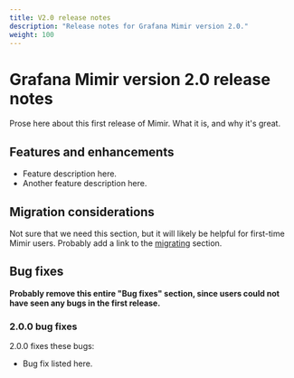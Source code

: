 ```yaml
---
title: V2.0 release notes
description: "Release notes for Grafana Mimir version 2.0."
weight: 100
---
```


# Grafana Mimir version 2.0 release notes

Prose here about this first release of Mimir. What it is, and why it's great.

## Features and enhancements

- Feature description here.
- Another feature description here.

## Migration considerations

Not sure that we need this section, but it will likely be helpful for first-time Mimir users. Probably add a link to the [migrating](../../migrating/) section.

## Bug fixes

**Probably remove this entire "Bug fixes" section, since users could not have seen any bugs in the first release.**

### 2.0.0 bug fixes

2.0.0 fixes these bugs:

- Bug fix listed here.
